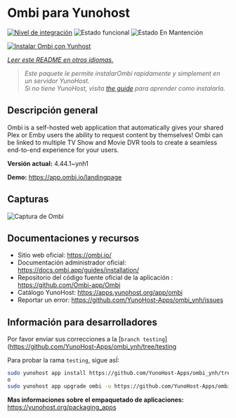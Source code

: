 <!--
Este archivo README esta generado automaticamente<https://github.com/YunoHost/apps/tree/master/tools/readme_generator>
No se debe editar a mano.
-->

# Ombi para Yunohost

[![Nivel de integración](https://dash.yunohost.org/integration/ombi.svg)](https://ci-apps.yunohost.org/ci/apps/ombi/) ![Estado funcional](https://ci-apps.yunohost.org/ci/badges/ombi.status.svg) ![Estado En Mantención](https://ci-apps.yunohost.org/ci/badges/ombi.maintain.svg)

[![Instalar Ombi con Yunhost](https://install-app.yunohost.org/install-with-yunohost.svg)](https://install-app.yunohost.org/?app=ombi)

*[Leer este README en otros idiomas.](./ALL_README.md)*

> *Este paquete le permite instalarOmbi rapidamente y simplement en un servidor YunoHost.*  
> *Si no tiene YunoHost, visita [the guide](https://yunohost.org/install) para aprender como instalarla.*

## Descripción general

Ombi is a self-hosted web application that automatically gives your shared Plex or Emby users the ability to request content by themselves! Ombi can be linked to multiple TV Show and Movie DVR tools to create a seamless end-to-end experience for your users.


**Versión actual:** 4.44.1~ynh1

**Demo:** <https://app.ombi.io/landingpage>

## Capturas

![Captura de Ombi](./doc/screenshots/screenshot.png)

## Documentaciones y recursos

- Sitio web oficial: <https://ombi.io/>
- Documentación administrador oficial: <https://docs.ombi.app/guides/installation/>
- Repositorio del código fuente oficial de la aplicación : <https://github.com/Ombi-app/Ombi>
- Catálogo YunoHost: <https://apps.yunohost.org/app/ombi>
- Reportar un error: <https://github.com/YunoHost-Apps/ombi_ynh/issues>

## Información para desarrolladores

Por favor enviar sus correcciones a la [`branch testing`](https://github.com/YunoHost-Apps/ombi_ynh/tree/testing

Para probar la rama `testing`, sigue asÍ:

```bash
sudo yunohost app install https://github.com/YunoHost-Apps/ombi_ynh/tree/testing --debug
o
sudo yunohost app upgrade ombi -u https://github.com/YunoHost-Apps/ombi_ynh/tree/testing --debug
```

**Mas informaciones sobre el empaquetado de aplicaciones:** <https://yunohost.org/packaging_apps>
